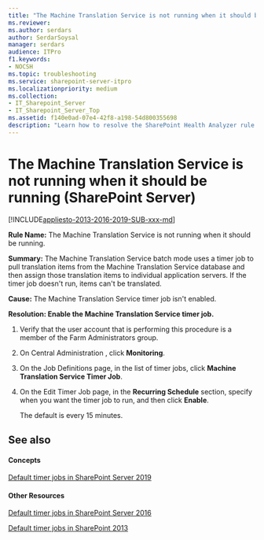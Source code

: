 ```yaml
---
title: "The Machine Translation Service is not running when it should be running (SharePoint Server)"
ms.reviewer: 
ms.author: serdars
author: SerdarSoysal
manager: serdars
audience: ITPro
f1.keywords:
- NOCSH
ms.topic: troubleshooting
ms.service: sharepoint-server-itpro
ms.localizationpriority: medium
ms.collection:
- IT_Sharepoint_Server
- IT_Sharepoint_Server_Top
ms.assetid: f140e0ad-07e4-42f8-a198-54d800355698
description: "Learn how to resolve the SharePoint Health Analyzer rule: The Machine Translation Service is not running when it should be running, for SharePoint Server."
---
```


# The Machine Translation Service is not running when it should be running (SharePoint Server)

[!INCLUDE[appliesto-2013-2016-2019-SUB-xxx-md](../includes/appliesto-2013-2016-2019-SUB-xxx-md.md)]
  
 **Rule Name:** The Machine Translation Service is not running when it should be running. 
  
 **Summary:** The Machine Translation Service batch mode uses a timer job to pull translation items from the Machine Translation Service database and then assign those translation items to individual application servers. If the timer job doesn't run, items can't be translated. 
  
 **Cause:** The Machine Translation Service timer job isn't enabled. 
  
 **Resolution: Enable the Machine Translation Service timer job.**
  
1. Verify that the user account that is performing this procedure is a member of the Farm Administrators group.
    
2. On Central Administration , click **Monitoring**.
    
3. On the Job Definitions page, in the list of timer jobs, click **Machine Translation Service Timer Job**.
    
4. On the Edit Timer Job page, in the **Recurring Schedule** section, specify when you want the timer job to run, and then click **Enable**.
    
    The default is every 15 minutes.
    
## See also

#### Concepts

[Default timer jobs in SharePoint Server 2019](default-timer-jobs-in-sharepoint-server-2019.md)
#### Other Resources

[Default timer jobs in SharePoint Server 2016](default-timer-jobs-in-sharepoint-server-2016.md)

[Default timer jobs in SharePoint 2013](default-timer-jobs-in-sharepoint-2013.md)

